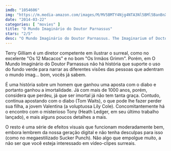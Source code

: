 ```yaml
---
imdb: "1054606"
img: "https://m.media-amazon.com/images/M/MV5BMTY4Njg4NTA3Nl5BMl5BanBnXkFtZTcwNzYxMzg5Mg@@._V1_SY150_CR0,0,101,150_.jpg"
date: "2014-03-22"
categories: [ "movies" ]
title: "O Mundo Imaginário do Doutor Parnassus"
stars: "2/5"
desc: "O Mundo Imaginário do Doutor Parnassus. The Imaginarium of Doctor Parnassus (UK, 2009). Dirigido por Terry Gilliam. Escrito por Terry Gilliam, Charles McKeown. Com Andrew Garfield, Christopher Plummer, Richard Riddell, Katie Lyons, Richard Shanks, Lily Cole, Verne Troyer, Bruce Crawford, Johnny Harris."
---
```

Terry Gilliam é um diretor competente em ilustrar o surreal, como no excelente "Os 12 Macacos" e no bom "Os Irmãos Grimm". Porém, em O Mundo Imaginário do Doutor Parnassus não há história que suporte o uso do fundo verde para narrar as diferentes visões das pessoas que adentram o mundo imag... bom, vocês já sabem.

É uma história sobre um homem que ganhou uma aposta com o diabo e portanto ganhou a imortalidade. Já com mais de 1000 anos, porém, considera que perdeu, já que ser imortal já não tem tanta graça. Contudo, continua apostando com o diabo (Tom Waits), o que pode lhe fazer perder sua filha, a jovem Valentina (a voluptuosa Lily Cole). Concomitantemente há o encontro com o misterioso Tony (Heath Ledger, em seu último trabalho lançado), e mais alguns poucos detalhes a mais.

O resto é uma série de efeitos visuais que funcionam moderadamente bem, embora lembrem da nossa geração digital e não tenha desculpas para isso (como no megaestilizado Sucker Punch). Não algo que empolgue muito, a não ser que você esteja interessado em vídeo-clipes surreais.
